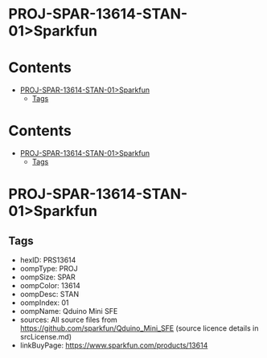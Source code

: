 
PROJ-SPAR-13614-STAN-01>Sparkfun
================================

Contents
========

* [PROJ-SPAR-13614-STAN-01>Sparkfun](#proj-spar-13614-stan-01sparkfun)
	* [Tags](#tags)

Contents
========

* [PROJ-SPAR-13614-STAN-01>Sparkfun](#proj-spar-13614-stan-01sparkfun)
	* [Tags](#tags)

# PROJ-SPAR-13614-STAN-01>Sparkfun

## Tags

- hexID: PRS13614
- oompType: PROJ
- oompSize: SPAR
- oompColor: 13614
- oompDesc: STAN
- oompIndex: 01
- oompName: Qduino Mini SFE
- sources: All source files from https://github.com/sparkfun/Qduino_Mini_SFE (source licence details in srcLicense.md)
- linkBuyPage: https://www.sparkfun.com/products/13614
